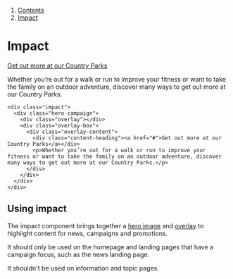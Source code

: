 1.  [Contents](/docs/core/contents)
2.  [Impact](#)

# Impact

<div class="impact">
  <div class="hero campaign">
    <div class="overlay"></div>
    <div class="overlay-box">
      <div class="overlay-content">
        <div class="content-heading"><a href="#">Get out more at our Country Parks</a></div>
        <p>Whether you’re out for a walk or run to improve your fitness or want to take the family on an outdoor adventure, discover many ways to get out more at our Country Parks.</p>
      </div>
    </div>
  </div>
</div>

    <div class="impact">
      <div class="hero campaign">
        <div class="overlay"></div>
        <div class="overlay-box">
          <div class="overlay-content">
            <div class="content-heading"><a href="#">Get out more at our Country Parks</a></div>
            <p>Whether you’re out for a walk or run to improve your fitness or want to take the family on an outdoor adventure, discover many ways to get out more at our Country Parks.</p>
          </div>
        </div>
      </div>
    </div>

## Using impact

The impact component brings together a <a href="/docs/core/elements/hero">hero image</a> and <a href="/docs/core/elements/overlay">overlay</a> to highlight content for news, campaigns and promotions.

It should only be used on the homepage and landing pages that have a campaign focus, such as the news landing page.

It shouldn't be used on information and topic pages.
